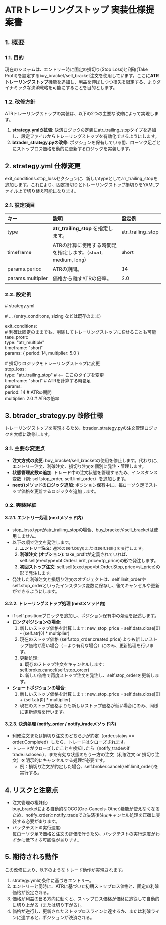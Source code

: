 # **ATRトレーリングストップ 実装仕様提案書**

## **1\. 概要**

### **1.1. 目的**

現在のシステムは、エントリー時に固定の損切り(Stop Loss)と利確(Take Profit)を設定するbuy\_bracket/sell\_bracket注文を使用しています。ここに**ATRトレーリングストップ**機能を追加し、利益を伸ばしつつ損失を限定する、よりダイナミックな決済戦略を可能にすることを目的とします。

### **1.2. 改修方針**

ATRトレーリングストップの実装は、以下の2つの主要な改修によって実現します。

1. **strategy.ymlの拡張**: 決済ロジックの定義にatr\_trailing\_stopタイプを追加し、設定ファイルからトレーリングストップを有効化できるようにします。  
2. **btrader\_strategy.pyの改修**: ポジションを保有している間、ローソク足ごとにストップロス価格を動的に更新するロジックを実装します。

## **2\. strategy.yml 仕様変更**

exit\_conditions.stop\_lossセクションに、新しいtypeとしてatr\_trailing\_stopを追加します。これにより、固定損切りとトレーリングストップ損切りをYAMLファイル上で切り替え可能になります。

### **2.1. 設定項目**

| キー | 説明 | 設定例 |
| :---- | :---- | :---- |
| type | **atr\_trailing\_stop** を指定します。 | atr\_trailing\_stop |
| timeframe | ATRの計算に使用する時間足を指定します。（short, medium, long） | short |
| params.period | ATRの期間。 | 14 |
| params.multiplier | 価格から離すATRの倍率。 | 2.0 |

### **2.2. 設定例**

\# strategy.yml

\# ... (entry\_conditions, sizing などは既存のまま)

exit\_conditions:  
  \# 利確は固定のままでも、削除してトレーリングストップに任せることも可能  
  take\_profit:  
    type: "atr\_multiple"  
    timeframe: "short"  
    params: { period: 14, multiplier: 5.0 }

  \# 損切りロジックをトレーリングストップに変更  
  stop\_loss:  
    type: "atr\_trailing\_stop"  \#  \<-- ここのタイプを変更  
    timeframe: "short"         \# ATRを計算する時間足  
    params:  
      period: 14             \# ATRの期間  
      multiplier: 2.0        \# ATRの倍率

## **3\. btrader\_strategy.py 改修仕様**

トレーリングストップを実現するため、btrader\_strategy.pyの注文管理ロジックを大幅に改修します。

### **3.1. 主要な変更点**

* **注文方式の変更**: buy\_bracket/sell\_bracketの使用を停止します。代わりに、エントリー注文、利確注文、損切り注文を個別に発注・管理します。  
* **状態管理変数の追加**: トレード中の注文状態を管理するため、インスタンス変数（例: self.stop\_order, self.limit\_order）を追加します。  
* **next()メソッドのロジック追加**: ポジション保有中に、毎ローソク足でストップ価格を更新するロジックを追加します。

### **3.2. 実装詳細**

#### **3.2.1. エントリー処理 (nextメソッド内)**

* stop\_loss.typeがatr\_trailing\_stopの場合、buy\_bracketやsell\_bracketは使用しません。  
* 以下の順で注文を発注します。  
  1. **エントリー注文**: 通常のself.buy()またはself.sell()を実行します。  
  2. **利確注文 (オプション)**: take\_profitが定義されていれば、self.sell(exectype=bt.Order.Limit, price=tp\_price)の形で発注します。  
  3. **初回ストップ注文**: self.sell(exectype=bt.Order.Stop, price=sl\_price)の形で発注します。  
* 発注した利確注文と損切り注文のオブジェクトは、self.limit\_orderやself.stop\_orderといったインスタンス変数に保存し、後でキャンセルや更新ができるようにします。

#### **3.2.2. トレーリングストップ処理 (nextメソッド内)**

* if self.position:ブロックを追加し、ポジション保有中の処理を記述します。  
* **ロングポジションの場合**:  
  1. 新しいストップ価格を計算します: new\_stop\_price \= self.data.close\[0\] \- (self.atr\[0\] \* multiplier)  
  2. 現在のストップ価格 (self.stop\_order.created.price) よりも新しいストップ価格が高い場合（＝より有利な場合）にのみ、更新処理を行います。  
  3. 更新処理:  
     a. 既存のストップ注文をキャンセルします: self.broker.cancel(self.stop\_order)  
     b. 新しい価格で再度ストップ注文を発注し、self.stop\_orderを更新します。  
* **ショートポジションの場合**:  
  1. 新しいストップ価格を計算します: new\_stop\_price \= self.data.close\[0\] \+ (self.atr\[0\] \* multiplier)  
  2. 現在のストップ価格よりも新しいストップ価格が低い場合にのみ、同様に更新処理を行います。

#### **3.2.3. 決済処理 (notify\_order / notify\_tradeメソッド内)**

* 利確注文または損切り注文のどちらかが約定（order.status \== order.Completed）したら、トレードはクローズされます。  
* トレードがクローズしたことを検知したら（notify\_tradeのif trade.isclosed:）、まだ有効な状態のもう一方の注文（利確注文 or 損切り注文）を明示的にキャンセルする処理が必要です。  
  * 例：損切り注文が約定した場合、self.broker.cancel(self.limit\_order)を実行する。

## **4\. リスクと注意点**

* 注文管理の複雑化:  
  buy\_bracketによる自動的なOCO(One-Cancels-Other)機能が使えなくなるため、notify\_orderとnotify\_tradeでの決済後注文キャンセル処理を正確に実装する必要があります。  
* バックテストの実行速度:  
  毎ローソク足で価格と注文の評価を行うため、バックテストの実行速度がわずかに低下する可能性があります。

## **5\. 期待される動作**

この改修により、以下のようなトレード動作が実現されます。

1. strategy.ymlの条件に基づきエントリー。  
2. エントリーと同時に、ATRに基づいた初期ストップロス価格と、固定の利確価格が設定される。  
3. 価格が利益の出る方向に動くと、ストップロス価格が価格に追従して自動的に切り上がる（または切り下がる）。  
4. 価格が逆行し、更新されたストップロスラインに達するか、または利確ラインに達すると、ポジションが決済される。
